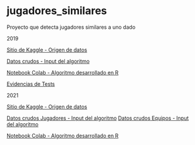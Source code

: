 # jugadores_similares

Proyecto que detecta jugadores similares a uno dado

2019

[Sitio de Kaggle - Origen de datos](https://www.kaggle.com/karangadiya/fifa19)

[Datos crudos - Input del algoritmo](https://raw.githubusercontent.com/fcirigliano/jugadores_similares/main/FIFA_2019.csv)

[Notebook Colab - Algoritmo desarrollado en R](https://github.com/fcirigliano/jugadores_similares/blob/main/Jugadores_Similares_2019.ipynb)

[Evidencias de Tests](https://github.com/fcirigliano/jugadores_similares/blob/main/Test%20Jugadores%20Similares.txt)

2021

[Sitio de Kaggle - Origen de datos](https://www.kaggle.com/batuhandemirci/fifa-2021-team-and-player-dataset?select=teams.csv)

[Datos crudos Jugadores - Input del algoritmo](https://raw.githubusercontent.com/fcirigliano/jugadores_similares/main/FIFA_2021.csv)
[Datos crudos Equipos - Input del algoritmo](https://raw.githubusercontent.com/fcirigliano/jugadores_similares/main/TEAMS_2021.csv)

[Notebook Colab - Algoritmo desarrollado en R](https://github.com/fcirigliano/jugadores_similares/blob/main/Jugadores_Similares_2021.ipynb)

